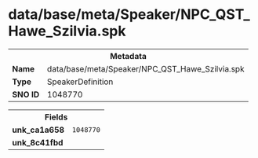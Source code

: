 <h1>data/base/meta/Speaker/NPC_QST_Hawe_Szilvia.spk</h1><table><tr><th colspan="100%">Metadata</th></tr><tr><td><b>Name</b></td><td>data/base/meta/Speaker/NPC_QST_Hawe_Szilvia.spk</td></tr><tr><td><b>Type</b></td><td>SpeakerDefinition</td></tr><tr><td><b>SNO ID</b></td><td>1048770</td></tr></table>

<table><tr><th colspan="100%">Fields</th></tr><tr><td><b>unk_ca1a658</b></td><td><code>1048770</code></td></tr><tr><td><b>unk_8c41fbd</b></td><td></td></tr></table>

